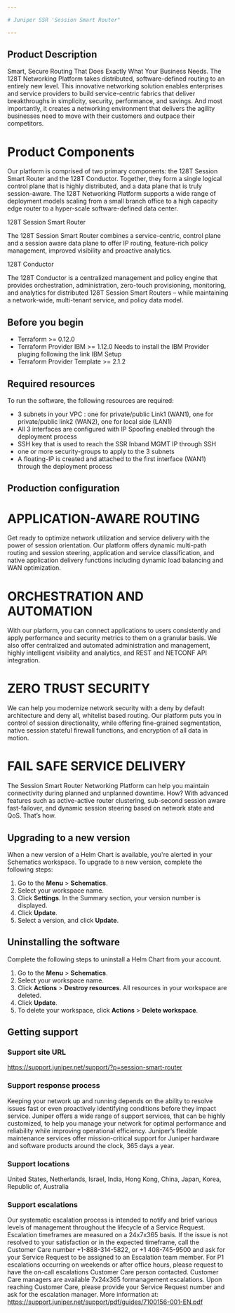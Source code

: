 ```yaml
---

# Juniper SSR 'Session Smart Router"

---
```


## Product Description

Smart, Secure Routing That Does Exactly What Your Business Needs.
The 128T Networking Platform takes distributed, software-defined routing to an entirely new level. This innovative networking solution enables enterprises and service providers to build service-centric fabrics that deliver breakthroughs in simplicity, security, performance, and savings. And most importantly, it creates a networking environment that delivers the agility businesses need to move with their customers and outpace their competitors.

# Product Components
Our platform is comprised of two primary components: the 128T Session Smart Router and the 128T Conductor. Together, they form a single logical control plane that is highly distributed, and a data plane that is truly session-aware. The 128T Networking Platform supports a wide range of deployment models scaling from a small branch office to a high capacity edge router to a hyper-scale software-defined data center.

128T Session Smart Router

The 128T Session Smart Router combines a service-centric, control plane and a session aware data plane to offer IP routing, feature-rich policy management, improved visibility and proactive analytics.

128T Conductor

The 128T Conductor is a centralized management and policy engine that provides orchestration, administration, zero-touch provisioning, monitoring, and analytics for distributed 128T Session Smart Routers – while maintaining a network-wide, multi-tenant service, and policy data model.

## Before you begin

* Terraform >= 0.12.0
* Terraform Provider IBM >= 1.12.0 Needs to install the IBM Provider pluging following the link IBM Setup
* Terraform Provider Template >= 2.1.2


## Required resources

To run the software, the following resources are required:
* 3 subnets in your VPC : one for private/public Link1 (WAN1), one for private/public link2 (WAN2), one for local side (LAN1)
* All 3 interfaces are configured with IP Spoofing enabled through the deployment process
* SSH key that is used to reach the SSR Inband MGMT IP through SSH
* one or more security-groups to apply to the 3 subnets
* A floating-IP is created and attached to the first interface (WAN1) through the deployment process

## Production configuration

# APPLICATION-AWARE ROUTING
Get ready to optimize network utilization and service delivery with the power of session orientation. Our platform offers dynamic multi-path routing and session steering, application and service classification, and native application delivery functions including dynamic load balancing and WAN optimization.

# ORCHESTRATION AND AUTOMATION
With our platform, you can connect applications to users consistently and apply performance and security metrics to them on a granular basis. We also offer centralized and automated administration and management, highly intelligent visibility and analytics, and REST and NETCONF API integration.

# ZERO TRUST SECURITY
We can help you modernize network security with a deny by default architecture and deny all, whitelist based routing. Our platform puts you in control of session directionality, while offering fine-grained segmentation, native session stateful firewall functions, and encryption of all data in motion.

# FAIL SAFE SERVICE DELIVERY
The Session Smart Router Networking Platform can help you maintain connectivity during planned and unplanned downtime. How? With advanced features such as active-active router clustering, sub-second session aware fast-failover, and dynamic session steering based on network state and QoS. That’s how.

## Upgrading to a new version

When a new version of a Helm Chart is available, you're alerted in your Schematics workspace. To upgrade to a new version, complete the following steps:

1. Go to the **Menu** > **Schematics**.
2. Select your workspace name. 
3. Click **Settings**. In the Summary section, your version number is displayed. 
4. Click **Update**.
5. Select a version, and click **Update**.

## Uninstalling the software

Complete the following steps to uninstall a Helm Chart from your account. 

1. Go to the **Menu** > **Schematics**.
2. Select your workspace name. 
3. Click **Actions** > **Destroy resources**. All resources in your workspace are deleted.
4. Click **Update**.
5. To delete your workspace, click **Actions** > **Delete workspace**.

## Getting support

### Support site URL

https://support.juniper.net/support/?p=session-smart-router

### Support response process
Keeping your network up and running depends on the ability to resolve issues fast or even proactively identifying conditions before they impact service. Juniper offers a wide range of support services, that can be highly customized, to help you manage your network for optimal performance and reliability while improving operational efficiency. Juniper’s flexible maintenance services offer mission-critical support for Juniper hardware and software products around the clock, 365 days a year.

### Support locations
United States, Netherlands, Israel, India, Hong Kong, China, Japan, Korea, Republic of, Australia


### Support escalations
Our systematic escalation process is intended to notify and brief various levels of management throughout the lifecycle of a Service Request. Escalation timeframes are measured on a 24x7x365 basis. If the issue is not resolved to your satisfaction or in the expected timeframe, call the Customer Care number +1-888-314-5822, or +1 408-745-9500 and ask for your Service Request to be assigned to an Escalation team member. For P1 escalations occurring on weekends or after office hours, please request to have the on-call escalations Customer Care person contacted. Customer Care managers are available 7x24x365 formanagement escalations. Upon reaching Customer Care, please provide your Service Request number and ask for the escalation manager. More information at: https://support.juniper.net/support/pdf/guides/7100156-001-EN.pdf
